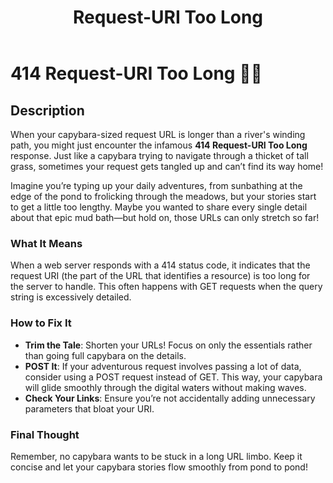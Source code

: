 ﻿---
category: 4xx
code: 414
cover: https://firebasestorage.googleapis.com/v0/b/capy-http.appspot.com/o/Capy-414-750x600.webp?alt=media
thumbnail: https://firebasestorage.googleapis.com/v0/b/capy-http.appspot.com/o/Capy-414-250x200.webp?alt=media
coverAlt: Request-URI Too Long
description: Request-URI Too Long
pubDate: 2014-06-01
tags:
- 4xx
title: Request-URI Too Long
---


# 414 Request-URI Too Long 🚫🐾

## Description
When your capybara-sized request URL is longer than a river's winding path, you might just encounter the infamous **414 Request-URI Too Long** response. Just like a capybara trying to navigate through a thicket of tall grass, sometimes your request gets tangled up and can’t find its way home!

Imagine you’re typing up your daily adventures, from sunbathing at the edge of the pond to frolicking through the meadows, but your stories start to get a little too lengthy. Maybe you wanted to share every single detail about that epic mud bath—but hold on, those URLs can only stretch so far!

### What It Means
When a web server responds with a 414 status code, it indicates that the request URI (the part of the URL that identifies a resource) is too long for the server to handle. This often happens with GET requests when the query string is excessively detailed. 

### How to Fix It
- **Trim the Tale**: Shorten your URLs! Focus on only the essentials rather than going full capybara on the details.
- **POST It**: If your adventurous request involves passing a lot of data, consider using a POST request instead of GET. This way, your capybara will glide smoothly through the digital waters without making waves.
- **Check Your Links**: Ensure you’re not accidentally adding unnecessary parameters that bloat your URI.

### Final Thought
Remember, no capybara wants to be stuck in a long URL limbo. Keep it concise and let your capybara stories flow smoothly from pond to pond!